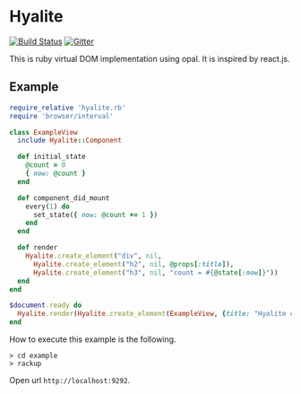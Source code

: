Hyalite
====

[![Build Status](https://travis-ci.org/youchan/hyalite.svg?branch=master)](https://travis-ci.org/youchan/hyalite)
[![Gitter](https://badges.gitter.im/Join%20Chat.svg)](https://gitter.im/youchan/hyalite?utm_source=badge&utm_medium=badge&utm_campaign=pr-badge)


This is ruby virtual DOM implementation using opal. It is inspired by react.js.

Example
----

```ruby
require_relative 'hyalite.rb'
require 'browser/interval'

class ExampleView
  include Hyalite::Component

  def initial_state
    @count = 0
    { now: @count }
  end

  def component_did_mount
    every(1) do
      set_state({ now: @count += 1 })
    end
  end

  def render
    Hyalite.create_element("div", nil,
      Hyalite.create_element("h2", nil, @props[:title]),
      Hyalite.create_element("h3", nil, "count = #{@state[:now]}"))
  end
end

$document.ready do
  Hyalite.render(Hyalite.create_element(ExampleView, {title: "Hyalite counter example"}), $document['.container'])
end
```

How to execute this example is the following.

```
> cd example
> rackup
```

Open url `http://localhost:9292`.
